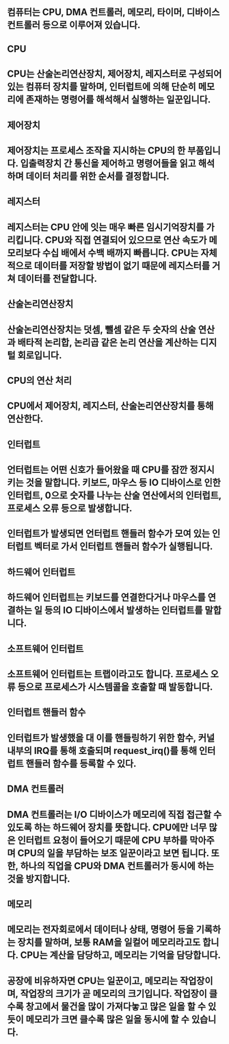 ## 컴퓨터는 CPU, DMA 컨트롤러, 메모리, 타이머, 디바이스 컨트롤러 등으로 이루어져 있습니다.

## CPU
## CPU는 산술논리연산장치, 제어장치, 레지스터로 구성되어 있는 컴퓨터 장치를 말하며, 인터럽트에 의해 단순히 메모리에 존재하는 명령어를 해석해서 실행하는 일꾼입니다.

## 제어장치
## 제어장치는 프로세스 조작을 지시하는 CPU의 한 부품입니다. 입출력장치 간 통신을 제어하고 명령어들을 읽고 해석하며 데이터 처리를 위한 순서를 결정합니다.

## 레지스터
## 레지스터는 CPU 안에 잇는 매우 빠른 임시기억장치를 가리킵니다. CPU와 직접 연결되어 있으므로 연산 속도가 메모리보다 수십 배에서 수백 배까지 빠릅니다. CPU는 자체적으로 데이터를 저장할 방법이 없기 때문에 레지스터를 거쳐 데이터를 전달합니다.

## 산술논리연산장치
## 산술논리연산장치는 덧셈, 뺄셈 같은 두 숫자의 산술 연산과 배타적 논리합, 논리곱 같은 논리 연산을 계산하는 디지털 회로입니다.

## CPU의 연산 처리
## CPU에서 제어장치, 레지스터, 산술논리연산장치를 통해 연산한다.

## 인터럽트
## 언터럽트는 어떤 신호가 들어왔을 때 CPU를 잠깐 정지시키는 것을 말합니다. 키보드, 마우스 등 IO 디바이스로 인한 인터럽트, 0으로 숫자를 나누는 산술 연산에서의 인터럽트, 프로세스 오류 등으로 발생합니다.
## 인터럽트가 발생되면 언터럽트 핸들러 함수가 모여 있는 인터럽트 벡터로 가서 인터럽트 핸들러 함수가 실행됩니다.

## 하드웨어 인터럽트
## 하드웨어 인터럽트는 키보드를 연결한다거나 마우스를 연결하는 일 등의 IO 디바이스에서 발생하는 인터럽트를 말합니다.

## 소프트웨어 인터럽트
## 소프트웨어 인터럽트는 트랩이라고도 합니다. 프로세스 오류 등으로 프로세스가 시스템콜을 호출할 때 발동합니다.

## 인터럽트 핸들러 함수
## 인터럽트가 발생했을 대 이를 핸들링하기 위한 함수, 커널 내부의 IRQ를 통해 호출되며 request_irq()를 통해 인터럽트 핸들러 함수를 등록할 수 있다.

## DMA 컨트롤러
## DMA 컨트롤러는 I/O 디바이스가 메모리에 직접 접근할 수 있도록 하는 하드웨어 장치를 뜻합니다. CPU에만 너무 많은 인터럽트 요청이 들어오기 때문에 CPU 부하를 막아주며 CPU의 일을 부담하는 보조 일꾼이라고 보면 됩니다. 또한, 하나의 직업을 CPU와 DMA 컨트롤러가 동시에 하는 것을 방지합니다.

## 메모리
## 메모리는 전자회로에서 데이터나 상태, 명령어 등을 기록하는 장치를 말하며, 보통 RAM을 일컬어 메모리라고도 합니다. CPU는 계산을 담당하고, 메모리는 기억을 담당합니다.
## 공장에 비유하자면 CPU는 일꾼이고, 메모리는 작업장이며, 작업장의 크기가 곧 메모리의 크기입니다. 작업장이 클수록 창고에서 물건을 많이 가져다놓고 많은 일을 할 수 있듯이 메모리가 크면 클수록 많은 일을 동시에 할 수 있습니다.